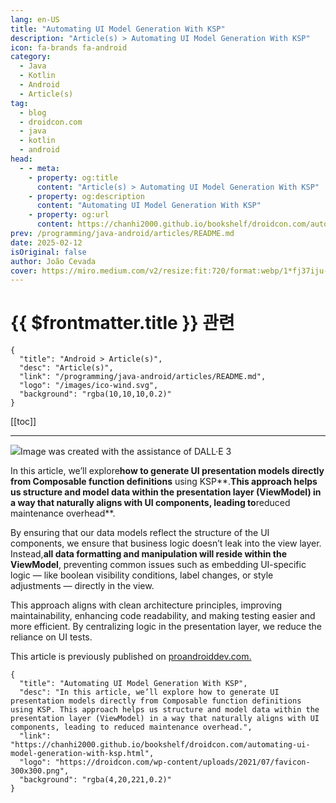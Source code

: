 ```yaml
---
lang: en-US
title: "Automating UI Model Generation With KSP"
description: "Article(s) > Automating UI Model Generation With KSP"
icon: fa-brands fa-android
category:
  - Java
  - Kotlin
  - Android
  - Article(s)
tag:
  - blog
  - droidcon.com
  - java
  - kotlin
  - android
head:
  - - meta:
    - property: og:title
      content: "Article(s) > Automating UI Model Generation With KSP"
    - property: og:description
      content: "Automating UI Model Generation With KSP"
    - property: og:url
      content: https://chanhi2000.github.io/bookshelf/droidcon.com/automating-ui-model-generation-with-ksp.html
prev: /programming/java-android/articles/README.md
date: 2025-02-12
isOriginal: false
author: João Cevada
cover: https://miro.medium.com/v2/resize:fit:720/format:webp/1*fj37iju-vPqoHPAvPD6zFg.png
---
```


# {{ $frontmatter.title }} 관련

```component VPCard
{
  "title": "Android > Article(s)",
  "desc": "Article(s)",
  "link": "/programming/java-android/articles/README.md",
  "logo": "/images/ico-wind.svg",
  "background": "rgba(10,10,10,0.2)"
}
```

[[toc]]

---

<SiteInfo
  name="Automating UI Model Generation With KSP"
  desc="In this article, we’ll explore how to generate UI presentation models directly from Composable function definitions using KSP. This approach helps us structure and model data within the presentation layer (ViewModel) in a way that naturally aligns with UI components, leading to reduced maintenance overhead."
  url="https://droidcon.com/2025/02/11/automating-ui-model-generation-with-ksp"
  logo="https://droidcon.com/wp-content/uploads/2021/07/favicon-300x300.png"
  preview="https://miro.medium.com/v2/resize:fit:720/format:webp/1*fj37iju-vPqoHPAvPD6zFg.png"/>

![](https://miro.medium.com/v2/resize:fit:720/format:webp/1*fj37iju-vPqoHPAvPD6zFg.png)Image was created with the assistance of DALL·E 3

In this article, we’ll explore**how to generate UI presentation models directly from Composable function definitions** using KSP**.**This approach helps us structure and model data within the presentation layer (ViewModel) in a way that naturally aligns with UI components, leading to**reduced maintenance overhead**.

By ensuring that our data models reflect the structure of the UI components, we ensure that business logic doesn’t leak into the view layer. Instead,**all data formatting and manipulation will reside within the ViewModel**, preventing common issues such as embedding UI-specific logic — like boolean visibility conditions, label changes, or style adjustments — directly in the view.

This approach aligns with clean architecture principles, improving maintainability, enhancing code readability, and making testing easier and more efficient. By centralizing logic in the presentation layer, we reduce the reliance on UI tests.

<!-- ###### ViewItems

Let’s walk through a simplified example from the**Wise Android App**to demonstrate how we structure a screen and its ViewModel using this approach. From this point on, we’ll refer to our UI models as**ViewItems**.

![](https://miro.medium.com/v2/resize:fit:800/format:webp/1*xC3sJ7fVC2EnEDho3ggDfw.png)

The avatar in this image was created with the assistance of DALL·E 3

**Screen Example**

@Composable

fun QrCodeScreenExample() {

val viewModel = QrCodeExampleViewModel()

val state = viewModel.viewState.collectAsState().value

CustomizableAppBarScaffold(

collapsedAppBarContent = {

CollapsedTitle(state.title)

},

extendedAppBarContent = {

// Rendering header (Avatar + Text + Link)

state.header.Render()

},

navigationAction = {},

collapsedAppBarContentAlignment = Alignment.CenterHorizontally,

) { paddingValues ->

Column(

horizontalAlignment = Alignment.CenterHorizontally,

modifier = Modifier

.padding(paddingValues)

.padding(horizontal = 16.dp)

.fillMaxWidth()

.verticalScroll(rememberScrollState()),

) {

Spacer(Modifier.height(32.dp))

with(state) {

// Rendering QR code section (QR code + tag)

qrCode.Render(Modifier.padding(bottom = 16.dp))

// Redering Text

Text(

text = disclaimer.resolve(),

appearance = TextAppearance.DefaultBody,

)

// Rendering actions (3 Circular Buttons)

actions.Render(Modifier.padding(bottom = 32.dp))

}

}

}

}

@Composable fun QrCodeScreenExample() { val viewModel = QrCodeExampleViewModel() val state = viewModel.viewState.collectAsState().value CustomizableAppBarScaffold( collapsedAppBarContent = { CollapsedTitle(state.title) }, extendedAppBarContent = { // Rendering header (Avatar + Text + Link) state.header.Render() }, navigationAction = {}, collapsedAppBarContentAlignment = Alignment.CenterHorizontally, ) { paddingValues -> Column( horizontalAlignment = Alignment.CenterHorizontally, modifier = Modifier .padding(paddingValues) .padding(horizontal = 16.dp) .fillMaxWidth() .verticalScroll(rememberScrollState()), ) { Spacer(Modifier.height(32.dp)) with(state) { // Rendering QR code section (QR code + tag) qrCode.Render(Modifier.padding(bottom = 16.dp)) // Redering Text Text( text = disclaimer.resolve(), appearance = TextAppearance.DefaultBody, ) // Rendering actions (3 Circular Buttons) actions.Render(Modifier.padding(bottom = 32.dp)) } } } }

@Composable
fun QrCodeScreenExample() {
    val viewModel = QrCodeExampleViewModel()
    val state = viewModel.viewState.collectAsState().value
    CustomizableAppBarScaffold(
        collapsedAppBarContent = {
            CollapsedTitle(state.title)
        },
        extendedAppBarContent = {
            // Rendering header (Avatar + Text + Link)
            state.header.Render()
        },
        navigationAction = {},
        collapsedAppBarContentAlignment = Alignment.CenterHorizontally,
    ) { paddingValues ->
        Column(
            horizontalAlignment = Alignment.CenterHorizontally,
            modifier = Modifier
                .padding(paddingValues)
                .padding(horizontal = 16.dp)
                .fillMaxWidth()
                .verticalScroll(rememberScrollState()),
        ) {
            Spacer(Modifier.height(32.dp))
            with(state) {
        // Rendering QR code section (QR code + tag)
                qrCode.Render(Modifier.padding(bottom = 16.dp))
                // Redering Text
                Text(
                    text = disclaimer.resolve(),
                    appearance = TextAppearance.DefaultBody,
                )
                // Rendering actions (3 Circular Buttons)
                actions.Render(Modifier.padding(bottom = 32.dp))
            }
        }
    }
}

In the code above, we simplify the screen code by using the`Render()`function to automatically handle UI component data binding and rendering. Instead of manually binding UI properties, we**instantiate the auto-generated UI models (ViewItems) in the ViewModel.** The`Render()`function then takes care of binding the data and creating the corresponding Composable components.

**ViewModel Example**

class QrCodeExampleViewModel : ViewModel() {

val viewState: MutableStateFlow<ExampleState> = MutableStateFlow(loadData())

private fun loadData() = ExampleState(

// Instantiation of the auto-generated UI models

title = "User",

header = PaymentHeaderCompositeExampleViewItem(

profileName = Text.Raw("User"),

avatarImage = ImageSource.Resource(R.drawable.il_preview_thumbnail),

avatarAction = { },

link = Text.Raw("wise.com/pay/me/wiser1226"),

linkAction = {},

),

qrCode = QrCodeCompositeExampleViewItem(

content = Text.Raw("<https://www.google.com/search?q=wise+payments+limited&>"),

link = Text.Raw("@wiser121"),

),

actions = HorizontalCircularButtonsViewItem(

items = generateButtons(),

alignment = Alignment.CenterHorizontally

),

disclaimer = Text.Raw("User disclaimer, that's here for legal reasons."),

)

private fun generateButtons() = listOf(

CircularButtonItem(

text = Text.Raw("Share"),

iconDrawableRes = com.wise.resources.R.drawable.ic_share_android_24dp,

enabled = true,

onClick = { },

),

CircularButtonItem(

text = Text.Raw("Download"),

iconDrawableRes = com.wise.resources.R.drawable.ic_download_24dp,

enabled = true,

onClick = { },

),

CircularButtonItem(

text = Text.Raw("Scan"),

iconDrawableRes = com.wise.resources.R.drawable.ic_scan_qr_code_24dp,

enabled = true,

onClick = { },

),

)

internal data class ExampleState(

val title: String,

val header: PaymentHeaderCompositeExampleViewItem,

val qrCode: QrCodeCompositeExampleViewItem,

val actions: HorizontalCircularButtonsViewItem,

val disclaimer: Text,

)

}

class QrCodeExampleViewModel : ViewModel() { val viewState: MutableStateFlow<ExampleState> = MutableStateFlow(loadData()) private fun loadData() = ExampleState( // Instantiation of the auto-generated UI models title = "User", header = PaymentHeaderCompositeExampleViewItem( profileName = Text.Raw("User"), avatarImage = ImageSource.Resource(R.drawable.il_preview_thumbnail), avatarAction = { }, link = Text.Raw("wise.com/pay/me/wiser1226"), linkAction = {}, ), qrCode = QrCodeCompositeExampleViewItem( content = Text.Raw("<https://www.google.com/search?q=wise+payments+limited&>"), link = Text.Raw("@wiser121"), ), actions = HorizontalCircularButtonsViewItem( items = generateButtons(), alignment = Alignment.CenterHorizontally ), disclaimer = Text.Raw("User disclaimer, that's here for legal reasons."), ) private fun generateButtons() = listOf( CircularButtonItem( text = Text.Raw("Share"), iconDrawableRes = com.wise.resources.R.drawable.ic_share_android_24dp, enabled = true, onClick = { }, ), CircularButtonItem( text = Text.Raw("Download"), iconDrawableRes = com.wise.resources.R.drawable.ic_download_24dp, enabled = true, onClick = { }, ), CircularButtonItem( text = Text.Raw("Scan"), iconDrawableRes = com.wise.resources.R.drawable.ic_scan_qr_code_24dp, enabled = true, onClick = { }, ), ) internal data class ExampleState( val title: String, val header: PaymentHeaderCompositeExampleViewItem, val qrCode: QrCodeCompositeExampleViewItem, val actions: HorizontalCircularButtonsViewItem, val disclaimer: Text, ) }

class QrCodeExampleViewModel : ViewModel() {
val viewState: MutableStateFlow<ExampleState> = MutableStateFlow(loadData())
    private fun loadData() = ExampleState(
      // Instantiation of the auto-generated UI models
        title = "User",
        header = PaymentHeaderCompositeExampleViewItem(
            profileName = Text.Raw("User"),
            avatarImage = ImageSource.Resource(R.drawable.il_preview_thumbnail),
            avatarAction = { },
            link = Text.Raw("wise.com/pay/me/wiser1226"),
            linkAction = {},
        ),
        qrCode = QrCodeCompositeExampleViewItem(
            content = Text.Raw("<https://www.google.com/search?q=wise+payments+limited&>"),
            link = Text.Raw("@wiser121"),
        ),
        actions = HorizontalCircularButtonsViewItem(
            items = generateButtons(),
            alignment = Alignment.CenterHorizontally
        ),
        disclaimer = Text.Raw("User disclaimer, that's here for legal reasons."),
    )
    private fun generateButtons() = listOf(
        CircularButtonItem(
            text = Text.Raw("Share"),
            iconDrawableRes = com.wise.resources.R.drawable.ic_share_android_24dp,
            enabled = true,
            onClick = { },
        ),
        CircularButtonItem(
            text = Text.Raw("Download"),
            iconDrawableRes = com.wise.resources.R.drawable.ic_download_24dp,
            enabled = true,
            onClick = { },
        ),
        CircularButtonItem(
            text = Text.Raw("Scan"),
            iconDrawableRes = com.wise.resources.R.drawable.ic_scan_qr_code_24dp,
            enabled = true,
            onClick = { },
        ),
    )
    internal data class ExampleState(
        val title: String,
        val header: PaymentHeaderCompositeExampleViewItem,
        val qrCode: QrCodeCompositeExampleViewItem,
        val actions: HorizontalCircularButtonsViewItem,
        val disclaimer: Text,
    )
}

*In the example ViewModel, we instantiate the ViewItems with dummy data. In a real-world scenario, we would map and format the properties of the domain models into these UI models.*

The ViewItems are simply instantiated as regular data classes. Generating them automatically**eliminates the need to manually create separate models for the UI layer**which is another benefit of this approach. As typically, UI-specific models are used to map domain objects to, which promotes encapsulation and, more importantly, enables proper data formatting within the ViewModel.

For example, a`Contact`domain object might include a creation date, which could be presented in the UI with a`(New)`tag based on a date threshold. By creating models aligned with the Composable’s interface, you ensure the data is formatted as needed for display, avoiding the temptation to include this logic in the view layer.

However, it’s crucial to carefully design the Composable’s interface to**avoid exposing implementation details** unrelated to the semantic purpose of the component. For example, let’s consider a Composable called`Alert`. You might need to decide between a property like`alertType`(e.g., [Neutral, Positive, Negative]) or`alertColor`(e.g., [Grey, Green, Red]). It’s better to always choose the semantic representation (`alertType`), as it describes what to render rather than how to render it. This prevents the ViewModel from holding those implementation details — part of the view layer responsibilities — and promotes better separation of concerns.

**Composable Example**

@AutoViewItem

@Composable

internal fun QrCodeCompositeExample(

modifier: Modifier = Modifier,

content: String?,

state: QrCodeState = QrCodeState.Enabled,

link: String,

) {

Card(modifier) {

Column(

horizontalAlignment = Alignment.CenterHorizontally,

modifier = Modifier.wrapContentSize(),

) {

QrCode(

modifier = Modifier.size(220.dp),

content = content,

state = state,

)

Spacer(modifier = Modifier.height(Size8))

Box(

modifier

.background(

color = NeptuneTheme.color.background.screen,

RoundedCornerShape(NeptuneTheme.shape.radius.buttonsAndControls),

)

.padding(

vertical = Size8,

horizontal = Size24,

),

) {

Text(link, TextAppearance.DefaultLink)

}

}

}

}

@AutoViewItem @Composable internal fun QrCodeCompositeExample( modifier: Modifier = Modifier, content: String?, state: QrCodeState = QrCodeState.Enabled, link: String, ) { Card(modifier) { Column( horizontalAlignment = Alignment.CenterHorizontally, modifier = Modifier.wrapContentSize(), ) { QrCode( modifier = Modifier.size(220.dp), content = content, state = state, ) Spacer(modifier = Modifier.height(Size8)) Box( modifier .background( color = NeptuneTheme.color.background.screen, RoundedCornerShape(NeptuneTheme.shape.radius.buttonsAndControls), ) .padding( vertical = Size8, horizontal = Size24, ), ) { Text(link, TextAppearance.DefaultLink) } } } }

@AutoViewItem
@Composable
internal fun QrCodeCompositeExample(
    modifier: Modifier = Modifier,
    content: String?,
    state: QrCodeState = QrCodeState.Enabled,
    link: String,
) {
    Card(modifier) {
        Column(
            horizontalAlignment = Alignment.CenterHorizontally,
            modifier = Modifier.wrapContentSize(),
        ) {
            QrCode(
                modifier = Modifier.size(220.dp),
                content = content,
                state = state,
            )
            Spacer(modifier = Modifier.height(Size8))
            Box(
                modifier
                    .background(
                        color = NeptuneTheme.color.background.screen,
                        RoundedCornerShape(NeptuneTheme.shape.radius.buttonsAndControls),
                    )
                    .padding(
                        vertical = Size8,
                        horizontal = Size24,
                    ),
            ) {
                Text(link, TextAppearance.DefaultLink)
            }
        }
    }
}

For simplicity, we’re only showing one composable used to generate**ViewItems**. What’s important to highlight here is the`@AutoViewItem`annotation, which is responsible for**automatically generating the UI models**.

In addition, we have other Composables that are not shown in this example which aren’t used to generate**ViewItems**. These include some of our custom building blocks, such as`CustomizableAppBarScaffold`—a custom AppBar solution used at**Wise**to ensure consistent screen layouts—and`Text`, which is a custom wrapper for text resources resolution that is used throughout the app.

###### Implementation (using KSP)

First, let’s start with a brief introduction to Kotlin Symbol Processing (KSP). KSP enhances annotation processing by analyzing Kotlin code directly, unlike KAPT, which compiles Kotlin code into Java stubs before processing. Since stub generation is expensive and significantly impacts build speed, KSP offers faster build times and more efficient processing. This makes KSP a modern and powerful replacement for KAPT in Kotlin-based projects. You can learn more about KSP[here](https://kotlinlang.org/docs/ksp-overview.html).

Traditionally, annotation processors were primarily used by third-party libraries due to their complexity and impact on compilation times. However, KSP**offers a simpler learning curve, making it a practical tool for everyday Android development**. So instead of building a generic library for auto-generating ViewModels — which can be complex and difficult to maintain — we’ve implemented a custom solution tailored to our project’s needs. Generic libraries that attempt to cover all possible use cases often become unwieldy and challenging to maintain.

Our custom plugin enables us to annotate UI component Composables with the`@AutoViewItem`annotation, streamlining the generation of ViewItems**without over-engineering a highly configurable**, hard-to-maintain library.

When a Composable is annotated with`@AutoViewItem`, the plugin automatically generates the required data class and data binding code.

###### Example

To begin, we annotate a composable function, as shown in the example below:

@AutoViewItem(SpacingRoleType.Default)

@Composable

internal fun QrCodeCompositeExample(

modifier: Modifier = Modifier,

content: String?,

state: QrCodeState = QrCodeState.Enabled,

link: String,

) {

// ...

}

@AutoViewItem(SpacingRoleType.Default) @Composable internal fun QrCodeCompositeExample( modifier: Modifier = Modifier, content: String?, state: QrCodeState = QrCodeState.Enabled, link: String, ) { // ... }

@AutoViewItem(SpacingRoleType.Default)
@Composable
internal fun QrCodeCompositeExample(
    modifier: Modifier = Modifier,
    content: String?,
    state: QrCodeState = QrCodeState.Enabled,
    link: String,
) {
  // ...
}

Our KSP processor processes this annotation and generates the following code:

// Generated code

public data class QrCodeCompositeExampleViewItem(

public val content: Text?,

public val state: QrCodeState = QrCodeState.Enabled,

public val link: Text,

) : ViewItem {

public override val spacingRole: SpacingRole

get() = SpacingRole.Default

@Composable

public override fun Render(modifier: Modifier): Unit {

QrCodeCompositeExample(modifier = modifier, content = content?.resolve(), state = state, link =

link.resolve())

}

}

// Generated code public data class QrCodeCompositeExampleViewItem( public val content: Text?, public val state: QrCodeState = QrCodeState.Enabled, public val link: Text, ) : ViewItem { public override val spacingRole: SpacingRole get() = SpacingRole.Default @Composable public override fun Render(modifier: Modifier): Unit { QrCodeCompositeExample(modifier = modifier, content = content?.resolve(), state = state, link = link.resolve()) } }

// Generated code
public data class QrCodeCompositeExampleViewItem(
  public val content: Text?,
  public val state: QrCodeState = QrCodeState.Enabled,
  public val link: Text,
) : ViewItem {
  public override val spacingRole: SpacingRole
    get() = SpacingRole.Default
@Composable
  public override fun Render(modifier: Modifier): Unit {
    QrCodeCompositeExample(modifier = modifier, content = content?.resolve(), state = state, link =
        link.resolve())
  }
}

**Note:** Not all types will align with those of the original composable. For example, we’re replacing`String`with our custom type`Text`, this is done to avoid the need for resolving string resources when instantiating ViewItems in the ViewModel.

###### Custom Types in Our Implementation

Our implementation relies heavily on our project’s existing codebase. To provide clarity, here’s an overview of the key custom types we use:

- **Text** **Type:**This custom`Text`class wraps text resource references, enabling the use of both plain strings and string resource references. This approach eliminates the need to resolve string resources within the ViewModel.
- **ImageSource** **Type**: Similar to`Text`, the`ImageSource`class handles images by referencing resource IDs, URIs, or bitmaps, ensuring that image resources don’t need to be resolved in the ViewModel.
- **ViewItem** **Interface**: The`ViewItem`interface guarantees that each presentation model includes a`Render`function and a`SpacingRole`, ensuring consistency across all components.
- **SpacingRole** **Type**: This property manages spacing behavior between items, dynamically adjusting it based on the items above and bellow.

Below is a simplified version of these custom types:

sealed class Text {

data class StringRes private constructor(

@androidx.annotation.StringRes val resId: Int,

val args: List<Text>

) : Text()

data class Raw(val text: String) : Text()

}

sealed class ImageSource {

data class Uri(val uri: String, val headers: Map<String, String> = emptyMap()) : ImageSource()

data class Image(val asset: ImageBitmap) : ImageSource()

data class Resource(val id: Int) : ImageSource()

}

interface ViewItem {

@Composable

fun Render(

modifier: Modifier,

)

@Composable

fun Render() {

Render(Modifier)

}

val spacingRole: SpacingRole

}

enum class SpacingRole(

internal val vertical: VerticalSpacingRole,

internal val horizontal: HorizontalSpacingRole,

) {

Text(VerticalSpacingRole.Text, HorizontalSpacingRole.Default),

Image(VerticalSpacingRole.Image, HorizontalSpacingRole.Default),

Option(VerticalSpacingRole.Option, HorizontalSpacingRole.Default),

Button(VerticalSpacingRole.Button, HorizontalSpacingRole.Default),

Section(VerticalSpacingRole.Section, HorizontalSpacingRole.Default),

Default(VerticalSpacingRole.Default, HorizontalSpacingRole.Default),

Card(VerticalSpacingRole.Default, HorizontalSpacingRole.Card),

Chip(VerticalSpacingRole.Default, HorizontalSpacingRole.Chip),

None(VerticalSpacingRole.None, HorizontalSpacingRole.None),

}

sealed class Text { data class StringRes private constructor( @androidx.annotation.StringRes val resId: Int, val args: List<Text> ) : Text() data class Raw(val text: String) : Text() } sealed class ImageSource { data class Uri(val uri: String, val headers: Map<String, String> = emptyMap()) : ImageSource() data class Image(val asset: ImageBitmap) : ImageSource() data class Resource(val id: Int) : ImageSource() } interface ViewItem { @Composable fun Render( modifier: Modifier, ) @Composable fun Render() { Render(Modifier) } val spacingRole: SpacingRole } enum class SpacingRole( internal val vertical: VerticalSpacingRole, internal val horizontal: HorizontalSpacingRole, ) { Text(VerticalSpacingRole.Text, HorizontalSpacingRole.Default), Image(VerticalSpacingRole.Image, HorizontalSpacingRole.Default), Option(VerticalSpacingRole.Option, HorizontalSpacingRole.Default), Button(VerticalSpacingRole.Button, HorizontalSpacingRole.Default), Section(VerticalSpacingRole.Section, HorizontalSpacingRole.Default), Default(VerticalSpacingRole.Default, HorizontalSpacingRole.Default), Card(VerticalSpacingRole.Default, HorizontalSpacingRole.Card), Chip(VerticalSpacingRole.Default, HorizontalSpacingRole.Chip), None(VerticalSpacingRole.None, HorizontalSpacingRole.None), }

sealed class Text {
    data class StringRes private constructor(
        @androidx.annotation.StringRes val resId: Int,
        val args: List<Text>
    ) : Text()
    data class Raw(val text: String) : Text()
}
sealed class ImageSource {
    data class Uri(val uri: String, val headers: Map<String, String> = emptyMap()) : ImageSource()
    data class Image(val asset: ImageBitmap) : ImageSource()
    data class Resource(val id: Int) : ImageSource()
}
interface ViewItem {
    @Composable
    fun Render(
        modifier: Modifier,
    )
    @Composable
    fun Render() {
        Render(Modifier)
    }
    val spacingRole: SpacingRole
}
enum class SpacingRole(
    internal val vertical: VerticalSpacingRole,
    internal val horizontal: HorizontalSpacingRole,
) {
    Text(VerticalSpacingRole.Text, HorizontalSpacingRole.Default),
    Image(VerticalSpacingRole.Image, HorizontalSpacingRole.Default),
    Option(VerticalSpacingRole.Option, HorizontalSpacingRole.Default),
    Button(VerticalSpacingRole.Button, HorizontalSpacingRole.Default),
    Section(VerticalSpacingRole.Section, HorizontalSpacingRole.Default),
    Default(VerticalSpacingRole.Default, HorizontalSpacingRole.Default),
    Card(VerticalSpacingRole.Default, HorizontalSpacingRole.Card),
    Chip(VerticalSpacingRole.Default, HorizontalSpacingRole.Chip),
    None(VerticalSpacingRole.None, HorizontalSpacingRole.None),
}

###### **Additional Notes**

The`Render`function includes an optional`Modifier`, making it easy to adjust the layout and placement of`ViewItems`within a screen.

###### LazyList Use Case

In addition to the auto-generated`ViewItems`based on the`ViewItem`interface, we introduce another interface called`KeyedListViewItem`. This interface extends`ViewItem`by adding a**key (identifier)**, which is a requirement for rendering items dynamically in lists like`LazyColumn`. This approach allows us to automatically render these view items in lazy lists and even mix different`ViewItem`objects to dynamically compose a screen.

So for each`@AutoViewItem`annotation,**two models**are generated: one implementing the`ViewItem`interface and another implementing the`KeyedListViewItem` interface. In addition to the previously generated code, the following is also generated:

// Generated code

public data class QrCodeCompositeExampleListViewItem(

public override val key: Any,

public val content: Text?,

public val state: QrCodeState = QrCodeState.Enabled,

public val link: Text,

) : ViewItem, KeyedListViewItem {

public override val spacingRole: SpacingRole

get() = SpacingRole.Default

@Composable

public override fun Render(modifier: Modifier): Unit {

QrCodeCompositeExample(modifier = modifier, content = content?.resolve(), state = state, link =

link.resolve())

}

@Composable

public override fun Render(): Unit {

Render(Modifier)

}

}

// Generated code public data class QrCodeCompositeExampleListViewItem( public override val key: Any, public val content: Text?, public val state: QrCodeState = QrCodeState.Enabled, public val link: Text, ) : ViewItem, KeyedListViewItem { public override val spacingRole: SpacingRole get() = SpacingRole.Default @Composable public override fun Render(modifier: Modifier): Unit { QrCodeCompositeExample(modifier = modifier, content = content?.resolve(), state = state, link = link.resolve()) } @Composable public override fun Render(): Unit { Render(Modifier) } }

// Generated code
public data class QrCodeCompositeExampleListViewItem(
  public override val key: Any,
  public val content: Text?,
  public val state: QrCodeState = QrCodeState.Enabled,
  public val link: Text,
) : ViewItem, KeyedListViewItem {
  public override val spacingRole: SpacingRole
    get() = SpacingRole.Default
@Composable
  public override fun Render(modifier: Modifier): Unit {
    QrCodeCompositeExample(modifier = modifier, content = content?.resolve(), state = state, link =
        link.resolve())
  }
  @Composable
  public override fun Render(): Unit {
    Render(Modifier)
  }
}

We can then reference a list of`KeyedListViewItem`in a`LazyColumn`, where the items will be rendered automatically. Additionally, different spacing will be applied for different`ViewItem`types using our`SpacingRole`logic:

val viewModel: UserViewModel by viewModels()

LazyColumn {

renderItemsColumn(viewModel.state.items)

}

val viewModel: UserViewModel by viewModels() LazyColumn { renderItemsColumn(viewModel.state.items) }

val viewModel: UserViewModel by viewModels()
LazyColumn {
    renderItemsColumn(viewModel.state.items)
}

We use a custom function here,`renderItemsColumn`, which is an extension function that contains logic to extract the key from`KeyedListViewItem`and apply the appropriate spacing based on the`SpacingRole`. A heuristic is then used to calculate spacing between two`SpacingRole`s.

Below is a simplified version of our custom implementation for this functionality:

interface KeyedListViewItem {

val key: Any

@Composable

fun Render()

val spacingRole: SpacingRole

}

fun LazyListScope.renderItemsColumn(

items: List<KeyedListViewItem>,

) {

val previousItem = if (index > 0) items[index - 1] else null

val item = items[index]

val spacing = calculateSpacing(

previousItem = previousItem,

item = item,

)

Box(

modifier = Modifier.padding(spacing)

) {

item.Render()

}

}

interface KeyedListViewItem { val key: Any @Composable fun Render() val spacingRole: SpacingRole } fun LazyListScope.renderItemsColumn( items: List<KeyedListViewItem>, ) { val previousItem = if (index > 0) items[index - 1] else null val item = items[index] val spacing = calculateSpacing( previousItem = previousItem, item = item, ) Box( modifier = Modifier.padding(spacing) ) { item.Render() } }

interface KeyedListViewItem {
  val key: Any
    @Composable
    fun Render()
    val spacingRole: SpacingRole
}

fun LazyListScope.renderItemsColumn(
    items: List<KeyedListViewItem>,
) {
  val previousItem = if (index > 0) items[index - 1] else null
  val item = items[index]

  val spacing = calculateSpacing(
      previousItem = previousItem,
      item = item,
  )

  Box(
      modifier = Modifier.padding(spacing)
  ) {
      item.Render()
  }
}

###### Building the KSP Plugin

While much has already been written about creating KSP plugins, this section provides an overview of our specific implementation. Our setup is organized into two main modules:

- **view-item-generator-annotation**: Defines the`AutoViewItem`annotation.
- **view-item-generator-processor**: Manages the processing and code generation tasks.

###### Annotation Module

The annotation module includes the definition of the`AutoViewItem`annotation class:

package com.wise.viewitemgenerator.annotation

@Target(AnnotationTarget.FUNCTION)

@Retention(AnnotationRetention.SOURCE)

annotation class AutoViewItem(

val spacingRole: SpacingRoleType = SpacingRoleType.Default,

val viewItemCustomName: String = "",

)

enum class SpacingRoleType { Text, Image, DisplayText, Option, Button, Section, Default, Card, Chip, None, }

fun spacingRoleTypeFrom(value: String?): SpacingRoleType? {

return value?.let { SpacingRoleType.valueOf(value) }

}

package com.wise.viewitemgenerator.annotation @Target(AnnotationTarget.FUNCTION) @Retention(AnnotationRetention.SOURCE) annotation class AutoViewItem( val spacingRole: SpacingRoleType = SpacingRoleType.Default, val viewItemCustomName: String = "", ) enum class SpacingRoleType { Text, Image, DisplayText, Option, Button, Section, Default, Card, Chip, None, } fun spacingRoleTypeFrom(value: String?): SpacingRoleType? { return value?.let { SpacingRoleType.valueOf(value) } }

package com.wise.viewitemgenerator.annotation

@Target(AnnotationTarget.FUNCTION)
@Retention(AnnotationRetention.SOURCE)
annotation class AutoViewItem(
    val spacingRole: SpacingRoleType = SpacingRoleType.Default,
    val viewItemCustomName: String = "",
)

enum class SpacingRoleType { Text, Image, DisplayText, Option, Button, Section, Default, Card, Chip, None, }

fun spacingRoleTypeFrom(value: String?): SpacingRoleType? {
    return value?.let { SpacingRoleType.valueOf(value) }
}

###### Processor Module

![](https://miro.medium.com/v2/resize:fit:1136/format:webp/1*F6K-0S5xpBwDSS7vdsoFlA.png)

The Processor Module handles the core logic for processing and generating code. It is organized into four main sub-packages:

- **Base:**Contains the main processor classes as well a utility class with external type definitions we are using.
- **Models:**Defines the data models used for generating code, which are generated by the node visitors (`KSDefaultVisitor`).
- **Input:**Includes node visitors (`KSDefaultVisitor`) responsible for parsing Composables annotated with`@AutoViewItem`and them generating`ViewItem`and`ViewItemProp`models for code generation.
- **Output:**Utilizes KotlinPoet to generate the ViewItems actual code.

**AutoViewItemFunctionVisitor**

This class is responsible for parsing Composable functions annotated with`@AutoViewItem`and delegating property processing to`FunctionPropsVisitor`. It also performs basic validation checks.

internal class AutoViewItemFunctionVisitor(

private val resolver: Resolver,

private val logger: KSPLogger,

) : KSDefaultVisitor<Unit, ViewItem?>() {

// ...

}

internal class AutoViewItemFunctionVisitor( private val resolver: Resolver, private val logger: KSPLogger, ) : KSDefaultVisitor<Unit, ViewItem?>() { // ... }

internal class AutoViewItemFunctionVisitor(
    private val resolver: Resolver,
    private val logger: KSPLogger,
) : KSDefaultVisitor<Unit, ViewItem?>() {
    // ...
}

Full implementation [Here.](https://gist.github.com/juaw-transferwise/e452cf9548b2ad19b07e7243000cd682?file=AutoViewItemFunctionVisitor.kt)

**FunctionPropsVisitor**

The`FunctionPropsVisitor`class processes each property of a Composable function, handling validation and data extraction.

**Note:**KSP currently does not provide detailed information on default argument values beyond`KSValueParameter.hasDefault`. Consequently, we have to manually extract and store default values as raw strings for use during code generation. This limitation is documented in[Issue #268 on the KSP GitHub page](https://github.com/google/ksp/issues/268).

internal class FunctionPropsVisitor(

private val resolver: Resolver,

private val logger: KSPLogger,

) : KSDefaultVisitor<MutableList<ViewItemExcludedProp>, ViewItemProp?>() {

// ...

}

internal class FunctionPropsVisitor( private val resolver: Resolver, private val logger: KSPLogger, ) : KSDefaultVisitor<MutableList<ViewItemExcludedProp>, ViewItemProp?>() { // ... }

internal class FunctionPropsVisitor(
    private val resolver: Resolver,
    private val logger: KSPLogger,
) : KSDefaultVisitor<MutableList<ViewItemExcludedProp>, ViewItemProp?>() {
   // ... 
}

Full implementation [Here](https://gist.github.com/juaw-transferwise/e452cf9548b2ad19b07e7243000cd682?file=FunctionPropsVisitor.kt)

**Models**

The models store parsed data in a format suitable for code generation.

package com.wise.viewitemgenerator.models

import com.google.devtools.ksp.symbol.KSFile

import com.wise.viewitemgenerator.annotation.SpacingRoleType

internal data class ContainingFile(

val file: KSFile,

val packageName: String,

val fileName: String,

)

internal data class ViewItem(

val name: String,

val composableName: String,

val containingFile: ContainingFile,

val spacingRole: SpacingRoleType?,

val props: List<ViewItemProp>,

)

package com.wise.viewitemgenerator.models import com.google.devtools.ksp.symbol.KSFile import com.wise.viewitemgenerator.annotation.SpacingRoleType internal data class ContainingFile( val file: KSFile, val packageName: String, val fileName: String, ) internal data class ViewItem( val name: String, val composableName: String, val containingFile: ContainingFile, val spacingRole: SpacingRoleType?, val props: List<ViewItemProp>, )

package com.wise.viewitemgenerator.models

import com.google.devtools.ksp.symbol.KSFile
import com.wise.viewitemgenerator.annotation.SpacingRoleType

internal data class ContainingFile(
    val file: KSFile,
    val packageName: String,
    val fileName: String,
)

internal data class ViewItem(
    val name: String,
    val composableName: String,
    val containingFile: ContainingFile,
    val spacingRole: SpacingRoleType?,
    val props: List<ViewItemProp>,
)

package com.wise.viewitemgenerator.models

import com.google.devtools.ksp.symbol.KSTypeReference

@JvmInline

internal value class PropType(val value: KSTypeReference)

internal data class ViewItemProp(

val name: String,

val domainType: DomainType,

val type: PropType,

val defaultValue: String?,

)

enum class DomainType {

COLOR, STRING, DIMENSION, REGULAR

}

sealed class ViewItemExcludedProp {

data object Modifier : ViewItemExcludedProp()

}

package com.wise.viewitemgenerator.models import com.google.devtools.ksp.symbol.KSTypeReference @JvmInline internal value class PropType(val value: KSTypeReference) internal data class ViewItemProp( val name: String, val domainType: DomainType, val type: PropType, val defaultValue: String?, ) enum class DomainType { COLOR, STRING, DIMENSION, REGULAR } sealed class ViewItemExcludedProp { data object Modifier : ViewItemExcludedProp() }

package com.wise.viewitemgenerator.models

import com.google.devtools.ksp.symbol.KSTypeReference

@JvmInline
internal value class PropType(val value: KSTypeReference)

internal data class ViewItemProp(
    val name: String,
    val domainType: DomainType,
    val type: PropType,
    val defaultValue: String?,
)

enum class DomainType {
    COLOR, STRING, DIMENSION, REGULAR
}

sealed class ViewItemExcludedProp {
    data object Modifier : ViewItemExcludedProp()
}

**ViewItemFileSpecBuilder**

This builder uses**KotlinPoet**to generate the`ViewItem` code, incorporating custom logic to meet specific requirements.

internal object ViewItemFileSpecBuilder {

operator fun invoke(viewItems: Sequence<ViewItem>): Iterable<FileSpec> {

// ...

}

}

internal object ViewItemFileSpecBuilder { operator fun invoke(viewItems: Sequence<ViewItem>): Iterable<FileSpec> { // ... } }

internal object ViewItemFileSpecBuilder {

    operator fun invoke(viewItems: Sequence<ViewItem>): Iterable<FileSpec> {
        // ...
    }
    
}

Full implementation[Here](https://gist.github.com/juaw-transferwise/e452cf9548b2ad19b07e7243000cd682?file=ViewItemFileSpecBuilder.kt)

**ViewItemGeneratorProcessor**

The`ViewItemGeneratorProcessor`and`ViewItemGeneratorProcessorProvider`orchestrate the processing and code generation logic.

class ViewItemGeneratorProcessor(

private val codeGenerator: CodeGenerator,

private val logger: KSPLogger,

) : SymbolProcessor {

// ...

}

class ViewItemGeneratorProcessorProvider : SymbolProcessorProvider {

//...

}

class ViewItemGeneratorProcessor( private val codeGenerator: CodeGenerator, private val logger: KSPLogger, ) : SymbolProcessor { // ... } class ViewItemGeneratorProcessorProvider : SymbolProcessorProvider { //... }

class ViewItemGeneratorProcessor(
    private val codeGenerator: CodeGenerator,
    private val logger: KSPLogger,
) : SymbolProcessor {
  // ... 
}
class ViewItemGeneratorProcessorProvider : SymbolProcessorProvider {
  //...
}

Full Implementations: [ViewItemGeneratorProcessor](https://gist.github.com/juaw-transferwise/e452cf9548b2ad19b07e7243000cd682?file=ViewItemGeneratorProcessor.kt),[ViewItemGeneratorProcessorProvider](https://gist.github.com/juaw-transferwise/e452cf9548b2ad19b07e7243000cd682?file=ViewItemGeneratorProcessorProvider.kt)

###### Design System Integration and Conclusion

Auto-generating UI presentation models can offer significant benefits to any project, and these**advantages are amplified when integrated with a comprehensive design system** featuring multiple UI components, such as the one used at Wise. Our primary goal was to design UI presentation models that reflect the structure of our UI components and their render functions. This approach eliminates the need for manual binding of view items and enables the creation of dynamic lists of view items without adding extra logic to the views.

While maintaining these presentation models manually was manageable at first, the approach**became increasingly time-consuming as the project grew**. Any changes to UI components required corresponding updates to the models, increasing the risk of bugs and API inconsistencies. Additionally, this approach was not always followed consistently in every screen when using custom or composite components, leading to cases where logic ended up in the view layer. By adopting Kotlin Symbol Processing (KSP), we automated and brought consistency to our screens, resulting in a more efficient and maintainable codebase.

That said, there are trade-offs. Relying on auto-generated code increases build times and can make the codebase harder to navigate, as it’s not as straightforward to trace functionality by “jumping” to a specific function. This can contribute to a feeling of reduced robustness. However, the benefits — such as improved consistency, reduced manual coding, and better test coverage by centralizing logic in the ViewModel — make this approach worthwhile so far.

It’s important to note that this is an ongoing project, and we‘re’ actively working on improvements. For instance, functionally, one key focus improving the handling of default arguments. In the current implementation, default arguments are parsed as simple strings, lacking the processing to handle multiline arguments, extra imports among other complexities. We also have tests to cover a wide range of Composable configurations — thought that could be an article in itself.

**License:**All code samples in this article are licensed under the[Apache License, Version 2.0](https://apache.org/licenses/LICENSE-2.0).

**P.S.**Interested in working with us? We’re hiring![Check out our open Engineering roles here](https://wise.jobs/engineering). -->

This article is previously published on [proandroiddev.com.](https://proandroiddev.com/automating-ui-model-generation-with-ksp-4b1d9d1f5c95)

<!-- TODO: add ARTICLE CARD -->
```component VPCard
{
  "title": "Automating UI Model Generation With KSP",
  "desc": "In this article, we’ll explore how to generate UI presentation models directly from Composable function definitions using KSP. This approach helps us structure and model data within the presentation layer (ViewModel) in a way that naturally aligns with UI components, leading to reduced maintenance overhead.",
  "link": "https://chanhi2000.github.io/bookshelf/droidcon.com/automating-ui-model-generation-with-ksp.html",
  "logo": "https://droidcon.com/wp-content/uploads/2021/07/favicon-300x300.png",
  "background": "rgba(4,20,221,0.2)"
}
```
